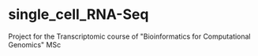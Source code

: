 # single_cell_RNA-Seq
Project for the Transcriptomic course of "Bioinformatics for Computational Genomics" MSc
